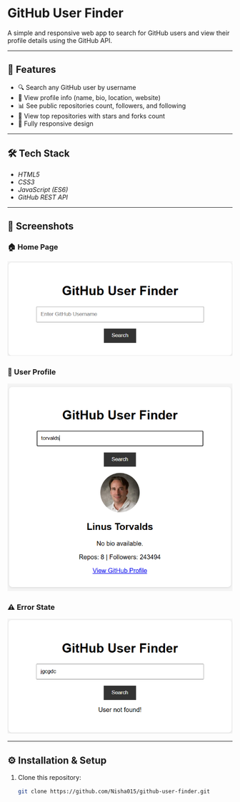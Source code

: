# GitHub User Finder

A simple and responsive web app to search for GitHub users and view their profile details using the GitHub API.

---

## 🚀 Features
- 🔍 Search any GitHub user by username
- 📄 View profile info (name, bio, location, website)
- 📊 See public repositories count, followers, and following
- 📁 View top repositories with stars and forks count
- 📱 Fully responsive design

---

## 🛠 Tech Stack
- *HTML5*
- *CSS3*
- *JavaScript (ES6)*
- *GitHub REST API*

---

## 📸 Screenshots

### 🏠 Home Page
![Home Screenshot](assets/screenshot-home.png)

### 👤 User Profile
![Profile Screenshot](assets/screenshot-profile.png)

### ⚠ Error State
![Error Screenshot](assets/screenshot-error.png)

---

## ⚙ Installation & Setup
1. Clone this repository:
   ```bash
   git clone https://github.com/Nisha015/github-user-finder.git